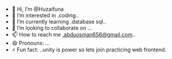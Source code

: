 - 👋 Hi, I’m @Huzaifuna
- 👀 I’m interested in .coding..
- 🌱 I’m currently learning .database sql..
- 💞️ I’m looking to collaborate on ...
- 📫 How to reach me .abduosman656@gmail.com..
- 😄 Pronouns: ...
- ⚡ Fun fact: ..unity is power so lets join practicing web frontend.

<!---
Huzaifuna/Huzaifuna is a ✨ special ✨ repository because its `README.md` (this file) appears on your GitHub profile.
You can click the Preview link to take a look at your changes.
--->
